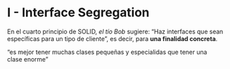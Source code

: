 # I - Interface Segregation

En el cuarto principio de SOLID, *el tío Bob* sugiere: “Haz interfaces que sean específicas para un tipo de cliente”, es decir, para **una finalidad concreta**.

“es mejor tener muchas clases pequeñas y especialidas que tener una clase enorme”